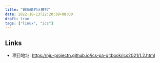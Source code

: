 ```yaml
---
title: "最简单的计算机"
date: 2022-10-13T22:20:38+08:00
draft: true
tags: ["linux", "ics"]
---
```




## Links

- 项目地址: https://nju-projectn.github.io/ics-pa-gitbook/ics2021/1.2.html


